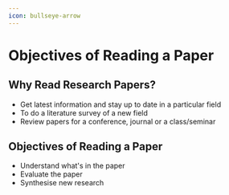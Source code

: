 ```yaml
---
icon: bullseye-arrow
---
```


# Objectives of Reading a Paper

## Why Read Research Papers?

* Get latest information and stay up to date in a particular field
* To do a literature survey of a new field
* Review papers for a conference, journal or a class/seminar

## Objectives of Reading a Paper

* Understand what's in the paper
* Evaluate the paper
* Synthesise new research
